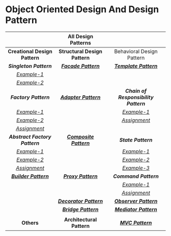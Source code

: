 # Object Oriented Design And Design Pattern

| |All Design Patterns| |
|:-:|:-:|:-:|
| **Creational Design Pattern** | **Structural Design Pattern** | Behavioral Design Pattern|
| ***Singleton Pattern*** | ***[Facade Pattern](https://github.com/mursalin117/Object-Oriented-Design-And-Design-Pattern/tree/master/DP4-Facade-Pattern-SP/Facade-Pattern-TutorialsPoint/src)*** | ***[Template Pattern](https://github.com/mursalin117/Object-Oriented-Design-And-Design-Pattern/tree/master/DP9-Template-Pattern-BP/Template-Pattern-TutorialsPoint/src)*** |
| *[Example-1](https://github.com/mursalin117/Object-Oriented-Design-And-Design-Pattern/tree/master/DP1-Singleton-Pattern-CP/Singleton-Pattern-Coursera/src)* | | |
| *[Example-2](https://github.com/mursalin117/Object-Oriented-Design-And-Design-Pattern/tree/master/DP1-Singleton-Pattern-CP/Singleton-Pattern-TutorialsPoint/src)* | | |
| ***Factory Pattern*** | ***[Adapter Pattern](https://github.com/mursalin117/Object-Oriented-Design-And-Design-Pattern/tree/master/DP5-Adapter-Pattern-SP/Adapter-Pattern-TutorialsPoint/src)*** | ***Chain of Responsibility Pattern*** |
| *[Example-1](https://github.com/mursalin117/Object-Oriented-Design-And-Design-Pattern/tree/master/DP2-Factory-Pattern-CP/Factory-Pattern-Coursera/src)* | | *[Example-1](https://github.com/mursalin117/Object-Oriented-Design-And-Design-Pattern/tree/master/DP10-Chain-Of-Responsibility-Pattern-BP/Chain-Of-Responsibility-Pattern-TutorialsPoint/src)* |
| *[Example-2](https://github.com/mursalin117/Object-Oriented-Design-And-Design-Pattern/tree/master/DP2-Factory-Pattern-CP/Factory-Pattern-TutorialsPoint/src)* | | *[Assignment](https://github.com/mursalin117/Object-Oriented-Design-And-Design-Pattern/tree/master/DP10-Chain-Of-Responsibility-Pattern-BP/Assignment-Monet-Withdrawal/src)* |
| *[Assignment](https://github.com/mursalin117/Object-Oriented-Design-And-Design-Pattern/tree/master/DP2-Factory-Pattern-CP/Assignment-Notification-Service-Using-Factory-Pattern/src)* | | |
| ***Abstract Factory Pattern*** | ***[Composite Pattern](https://github.com/mursalin117/Object-Oriented-Design-And-Design-Pattern/tree/master/DP6-Composite-Pattern-SP/Composite-Pattern-TutorialsPoint/src)*** | ***State Pattern*** |
| *[Example-1](https://github.com/mursalin117/Object-Oriented-Design-And-Design-Pattern/tree/master/DP3-Abstract-Factory-Pattern-CP/Factory-Method-Pattern-Coursera/src)* | | *[Example-1](https://github.com/mursalin117/Object-Oriented-Design-And-Design-Pattern/tree/master/DP11-State-Pattern-BP/State-Pattern-TutorialsPoint/src)* |
| *[Example-2](https://github.com/mursalin117/Object-Oriented-Design-And-Design-Pattern/tree/master/DP3-Abstract-Factory-Pattern-CP/Abstract-Factory-Pattern-TutorialsPoint/src)* | | *[Example-2](https://github.com/mursalin117/Object-Oriented-Design-And-Design-Pattern/tree/master/DP11-State-Pattern-BP/State-Pattern-Baeldung/src)* |
| *[Assignment](https://github.com/mursalin117/Object-Oriented-Design-And-Design-Pattern/tree/master/DP3-Abstract-Factory-Pattern-CP/Assignment-Notification-Service-Using-Abstract-Factory-Pattern)* | | *[Example-3](https://github.com/mursalin117/Object-Oriented-Design-And-Design-Pattern/tree/master/DP11-State-Pattern-BP/State-Pattern-DigitalOcean/src)* |
| ***[Builder Pattern](https://github.com/mursalin117/Object-Oriented-Design-And-Design-Pattern/tree/master/DP15-Builder-Pattern-CP/Builder-Pattern-TutorialsPoint/src)*** | ***[Proxy Pattern](https://github.com/mursalin117/Object-Oriented-Design-And-Design-Pattern/tree/master/DP7-Proxy-Pattern-SP/Proxy-Pattern-TutorialsPoint/src)*** | ***Command Pattern*** |
| | | *[Example-1](https://github.com/mursalin117/Object-Oriented-Design-And-Design-Pattern/tree/master/DP12-Command-Pattern-BP/Command-Pattern-TutorialsPoint/src)* |
| | | *[Assignment](https://github.com/mursalin117/Object-Oriented-Design-And-Design-Pattern/tree/master/DP12-Command-Pattern-BP/Assignment-Robot-Simulation/src)* |
| | ***[Decorator Pattern](https://github.com/mursalin117/Object-Oriented-Design-And-Design-Pattern/tree/master/DP8-Decorator-Pattern-SP/Decorator-Pattern-TutorialsPoint/src)*** | ***[Observer Pattern](https://github.com/mursalin117/Object-Oriented-Design-And-Design-Pattern/tree/master/DP13-Observer-Pattern-BP/Observer-Pattern-TutorialsPoint/src)*** |
| | ***[Bridge Pattern](https://github.com/mursalin117/Object-Oriented-Design-And-Design-Pattern/tree/master/DP16-Bridge-Pattern-SP/Bridge-Pattern-TutorialsPoint/src)*** | ***[Mediator Pattern](https://github.com/mursalin117/Object-Oriented-Design-And-Design-Pattern/tree/master/DP14-Mediator-Pattern-BP/Mediator-Pattern-TutorialsPoint/src)*** |
| | |
| **Others** | **Architectural Pattern** | ***[MVC Pattern](https://github.com/mursalin117/Object-Oriented-Design-And-Design-Pattern/tree/master/DP17-MVC-Pattern-AP/MVC-Pattern-TutorialsPoint/src)*** |
